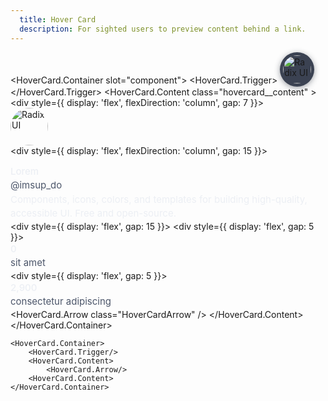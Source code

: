 ```yaml
---
  title: Hover Card
  description: For sighted users to preview content behind a link.
---
```


<script>
    import HoverCard from '$lib/components/HoverCard';
</script>

<style global>
.hovercard__content {
  border-radius: 6px;
  padding: 20px;
  width: 300px;
  background-color: #3b4252;
  box-shadow: hsl(206 22% 7% / 35%) 0px 10px 38px -10px, hsl(206 22% 7% / 20%) 0px 10px 20px -15px;
  animation-duration: 400ms;
  animation-timing-function: cubic-bezier(0.16, 1, 0.3, 1);
  will-change: transform, opacity;
  z-index: 100;
}
.hovercard__content[data-side='top'] {
  animation-name: slideDownAndFade;
}
.hovercard__content[data-side='right'] {
  animation-name: slideLeftAndFade;
}
.hovercard__content[data-side='bottom'] {
  animation-name: slideUpAndFade;
}
.hovercard__content[data-side='left'] {
  animation-name: slideRightAndFade;
}

.HoverCardArrow {
  fill: #3b4252;
}

.ImageTrigger {
  cursor: pointer;
  border-radius: 100%;
  display: inline-block;
  padding: 5px;
  background: #3b4252;
  box-shadow: 0 2px 10px #2e344077;
}
.ImageTrigger:focus {
  box-shadow: 0 0 0 2px white;
}

.Image {
  display: block;
  border-radius: 100%;
}
.Image.normal {
  width: 45px;
  height: 45px;
}
.Image.large {
  width: 60px;
  height: 60px;
}

.Text {
  margin: 0;
  color: #eceff4;
  font-size: 15px;
  line-height: 1.5;
}
.Text.faded {
  color: #4c566a;
}
.Text.bold {
  font-weight: 500;
}
</style>

<!--code start-->
<HoverCard.Container slot="component">
    <HoverCard.Trigger>
        <a
        class="ImageTrigger"
        href="https://github.com/sidharth-anand"
        target="_blank"
        rel="noreferrer noopener"
        >
            <img
                class="Image normal"
                src="https://api.dicebear.com/5.x/adventurer/svg?seed=Cuddles"
                alt="Radix UI"
            />
        </a>
    </HoverCard.Trigger>
    <HoverCard.Content class="hovercard__content" >
        <div style={{ display: 'flex', flexDirection: 'column', gap: 7 }}>
            <img
            class="Image large"
            src="https://api.dicebear.com/5.x/adventurer/svg?seed=Cuddles"
            alt="Radix UI"
            />
            <div style={{ display: 'flex', flexDirection: 'column', gap: 15 }}>
                <div>
                    <div class="Text bold">Lorem</div>
                    <div class="Text faded">@imsup_do</div>
                </div>
                <div class="Text">
                    Components, icons, colors, and templates for building high-quality, accessible UI.
                    Free and open-source.
                </div>
                <div style={{ display: 'flex', gap: 15 }}>
                    <div style={{ display: 'flex', gap: 5 }}>
                    <div class="Text bold">0</div> <div class="Text faded">sit amet</div>
                    </div>
                    <div style={{ display: 'flex', gap: 5 }}>
                    <div class="Text bold">2,900</div> <div class="Text faded">consectetur adipiscing </div>
                    </div>
                </div>
            </div>
        </div>
        <HoverCard.Arrow class="HoverCardArrow" />
    </HoverCard.Content>
</HoverCard.Container>
<!--code end-->

```svelte
<HoverCard.Container>
    <HoverCard.Trigger/>
    <HoverCard.Content>
        <HoverCard.Arrow/>
    <HoverCard.Content>
</HoverCard.Container>
```